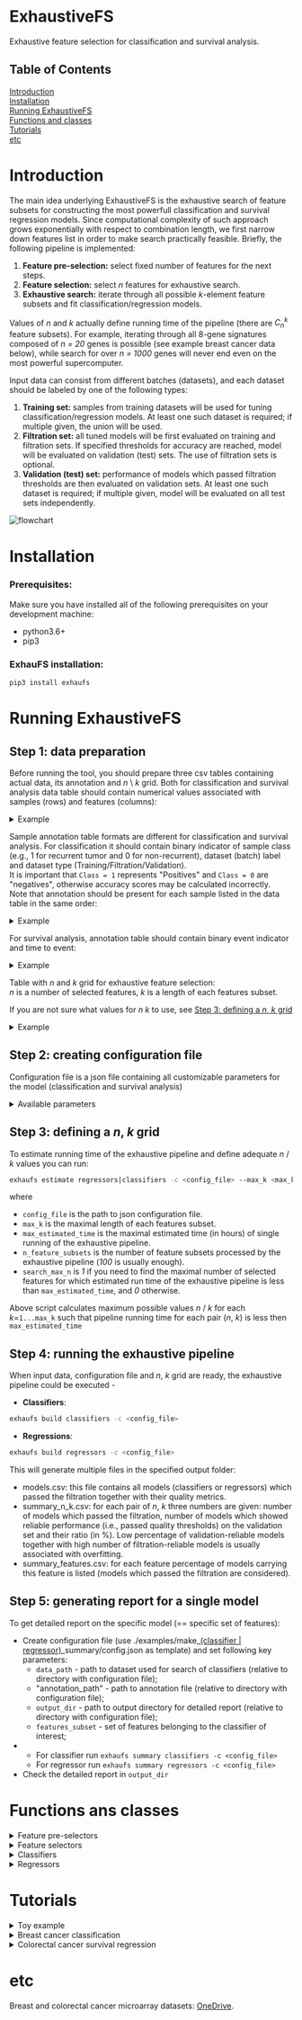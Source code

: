 # ExhaustiveFS
Exhaustive feature selection for classification and survival analysis.

## Table of Contents  
[Introduction](#introduction)  
[Installation](#installation)  
[Running ExhaustiveFS](#running-exhaustivefs)  
[Functions and classes](#functions-and-classes)  
[Tutorials](#tutorials)  
[etc](#etc)  

# Introduction
The main idea underlying ExhaustiveFS is the exhaustive search of feature subsets for constructing the most powerfull classification and survival regression models. Since computational complexity of such approach grows exponentially with respect to combination length, we first narrow down features list in order to make search practically feasible. Briefly, the following pipeline is implemented:
1. **Feature pre-selection:** select fixed number of features for the next steps.
2. **Feature selection:** select *n* features for exhaustive search.
3. **Exhaustive search:** iterate through all possible *k*-element feature subsets and fit classification/regression models.

Values of *n* and *k* actually define running time of the pipeline (there are *C<sub>n</sub><sup>k</sup>* feature subsets). For example, iterating through all 8-gene signatures composed of *n = 20* genes is possible (see example breast cancer data below), while search for over *n = 1000* genes will never end even on the most powerful supercomputer.

Input data can consist from different batches (datasets), and each dataset should be labeled by one of the following types:
1. **Training set:** samples from training datasets will be used for tuning classification/regression models. At least one such dataset is required; if multiple given, the union will be used.
2. **Filtration set:** all tuned models will be first evaluated on training and filtration sets. If specified thresholds for accuracy are reached, model will be evaluated on validation (test) sets. The use of filtration sets is optional.
3. **Validation (test) set:** performance of models which passed filtration thresholds are then evaluated on validation sets. At least one such dataset is required; if multiple given, model will be evaluated on all test sets independently.

![flowchart](https://github.com/s-a-nersisyan/ExhaustiveFS/blob/main/img/flowchart.png?raw=true)

# Installation

### Prerequisites:
Make sure you have installed all of the following prerequisites on your development machine:
  - python3.6+  
  - pip3


### ExhauFS installation:  
`pip3 install exhaufs`  

# Running ExhaustiveFS

## Step 1: data preparation

Before running the tool, you should prepare three csv tables containing actual data, its annotation and *n* \ *k* grid. Both for classification and survival analysis data table should contain numerical values associated with samples (rows) and features (columns):

<details>
  <summary>Example</summary>
  
  |            | Feature 1 | Feature 2 |
  | ---------- | --------- | --------- |
  | Sample 1   | 17.17     | 365.1     |
  | Sample 2   | 56.99     | 123.9     |
  | ...        |           |           |
  | Sample 98  | 22.22     | 123.4     |
  | Sample 99  | 23.23     | 567.8     |
  | ...        |           |           |
  | Sample 511 | 10.82     | 665.8     |
  | Sample 512 | 11.11     | 200.2     |
</details>


Sample annotation table formats are different for classification and survival analysis. For classification it should contain binary indicator of sample class (e.g., 1 for recurrent tumor and 0 for non-recurrent), dataset (batch) label and dataset type (Training/Filtration/Validation).  
It is important that `Class = 1` represents "Positives" and `Class = 0` are "negatives", otherwise accuracy scores may be calculated incorrectly.   
Note that annotation should be present for each sample listed in the data table in the same order:

<details>
  <summary>Example</summary>
  
  |            | Class | Dataset  | Dataset type |
  | ---------- | ----- | -------- | ------------ |
  | Sample 1   | 1     | GSE3494  | Training     |
  | Sample 2   | 0     | GSE3494  | Training     |
  | ...        |       |          |              |
  | Sample 98  | 0     | GSE12093 | Filtration   |
  | Sample 99  | 0     | GSE12093 | Filtration   |
  | ...        |       |          |              |
  | Sample 511 | 1     | GSE1456  | Validation   |
  | Sample 512 | 1     | GSE1456  | Validation   |
</details>


For survival analysis, annotation table should contain binary event indicator and time to event:
<details>
  <summary>Example</summary>
  
  |            | Event | Time to event | Dataset  | Dataset type |
  | ---------- | ----- | ------------- | -------- | ------------ |
  | Sample 1   | 1     | 100.1         | GSE3494  | Training     |
  | Sample 2   | 0     | 500.2         | GSE3494  | Training     |
  | ...        |       |               |          |              |
  | Sample 98  | 0     | 623.9         | GSE12093 | Filtration   |
  | Sample 99  | 0     | 717.1         | GSE12093 | Filtration   |
  | ...        |       |               |          |              |
  | Sample 511 | 1     | 40.5          | GSE1456  | Validation   |
  | Sample 512 | 1     | 66.7          | GSE1456  | Validation   |
</details>


Table with *n* and *k* grid for exhaustive feature selection:  
*n* is a number of selected features, *k* is a length of each features subset.  

If you are not sure what values for *n* *k* to use, see [Step 3: defining a *n*, *k* grid](#step-3-defining-a-n-k-grid)  

<details>
  <summary>Example</summary> 
   
  | n   | k   |  
  | --- | --- |  
  | 100 | 1   |  
  | 100 | 2   |  
  | ... | ... |  
  | 20  | 5   |  
  | 20  | 10  |  
  | 20  | 15  |  
</details>


## Step 2: creating configuration file

Configuration file is a json file containing all customizable parameters for the model (classification and survival analysis)  

<details>
  <summary>Available parameters</summary> 

  🔴!NOTE! - All paths to files / directories can be either relative to the configuration file directory or absolute paths 
  * `data_path`
      Path to csv table of the data.

  * `annotation_path`
      Path to csv table of the data annotation.

  * `n_k_path`
      Path to a *n*/*k* grid file.

  * `output_dir`
      Path to directory for output files. If not exist, it will be created.

  * `feature_pre_selector`  
      Name of feature pre-selection function from [feature pre-selectors section](#functions-and-classes).

  * `feature_pre_selector_kwargs`  
      Object/Dictionary of keyword arguments for feature pre-selector function.

  * `feature_selector`  
      Name of feature selection function from [feature selectors section](#functions-and-classes).

  * `feature_selector_kwargs`  
      Object/Dictionary of keyword arguments for feature selector function.

  * `preprocessor`
      Name of class for data preprocessing from [sklearn.preprocessing](#https://scikit-learn.org/stable/modules/preprocessing.html).

  * `preprocessor_kwargs`
      Object/Dictionary of keyword arguments for preprocessor class initialization.  
      If you are using `sklearn` model, use `kwargs` parameters from the documentation of the model.

  * `model`  
      Name of class for classification / survival analysis from [Classifiers / Regressors section](#functions-and-classes).

  * `model_kwargs`
      Object/Dictionary of keyword arguments for model initialization.  
      If you are using `sklearn` model, use `kwargs` parameters from the documentation of the model.

  * `model_CV_ranges`
      Object/Dictionary defining model parameters which should be cross-validated. Keys are parameter names, values are lists for grid search.

  * `model_CV_folds`
      Number of folds for K-Folds cross-validation.

  * `limit_feature_subsets`
      If *true*, limit the number of processed feature subsets.

  * `n_feature_subsets`
      Number of processed feature subsets.

  * `shuffle_feature_subsets`
      If *true*, processed feature subsets are selected randomly instead of alphabetical order.

  * `max_n`
      Maximal number of selected features.

  * `max_estimated_time`
      Maximal estimated pipeline running time.

  * `scoring_functions`
      List with names for scoring functions (from [Accuracy scores section](#functions-and-classes)) which will be calculated for each model.

  * `main_scoring_function`
      Key from scoring_functions dict defining the "main" scoring function which will be optimized during cross-validation and will be used for model filtering.

  * `main_scoring_threshold`
      A number defining threshold for model filtering: models with score below this threshold on training/filtration sets will not be further evaluated.

    * `n_processes`
      Number of processes / threads to run on.
  
  * `random_state`
      Random seed (set to an arbitrary integer for reproducibility).

  * `verbose`
      If *true*, print running time for each pair of *n*, *k*.
</details>


## Step 3: defining a *n*, *k* grid

To estimate running time of the exhaustive pipeline and define adequate *n* / *k* values you can run:  
```bash
exhaufs estimate regressors|classifiers -c <config_file> --max_k <max_k> --max_estimated_time <max_estimated_time>
```
where
* `config_file` is the path to json configuration file.
* `max_k` is the maximal length of each features subset.
* `max_estimated_time` is the maximal estimated time (in hours) of single running of the exhaustive pipeline.
* `n_feature_subsets` is the number of feature subsets processed by the exhaustive pipeline (*100* is usually enough).
* `search_max_n` is *1* if you need to find the maximal number of selected features for which estimated run time of the exhaustive pipeline is less than `max_estimated_time`, and *0* otherwise.

Above script calculates maximum possible values *n* / *k* for each *k*=`1...max_k` such that pipeline running time for each pair (*n*, *k*) is less then `max_estimated_time`

## Step 4: running the exhaustive pipeline

When input data, configuration file and *n*, *k* grid are ready,
the exhaustive pipeline could be executed -  
* __Classifiers__:
```bash
exhaufs build classifiers -c <config_file>
```
* __Regressions__:
```bash
exhaufs build regressors -c <config_file>
```

This will generate multiple files in the specified output folder:
* models.csv: this file contains all models (classifiers or regressors) which passed the filtration together with their quality metrics.
* summary_n_k.csv: for each pair of *n*, *k* three numbers are given: number of models which passed the filtration,
number of models which showed reliable performance (i.e., passed quality thresholds) on the validation set and
their ratio (in %). Low percentage of validation-reliable models together with high number of 
filtration-reliable models is usually associated with overfitting.
* summary_features.csv: for each feature percentage of models carrying this feature 
is listed (models which passed the filtration are considered).

## Step 5: generating report for a single model
To get detailed report on the specific model (== specific set of features): 
* Create configuration file (use ./examples/make_<u>(classifier | regressor)</u>_summary/config.json as
   template) and set following key parameters:
    * `data_path` - path to dataset used for search of classifiers
  (relative to directory with configuration file);
    * "annotation_path" - path to annotation file (relative to directory 
      with configuration file);
    * `output_dir` - path to output directory for detailed report 
      (relative to directory with configuration file);
    * `features_subset` - set of features belonging to the classifier of interest;
* * For classifier run `exhaufs summary classifiers -c <config_file>`   
  * For regressor run `exhaufs summary regressors -c <config_file>`    
* Check the detailed report in `output_dir`

# Functions ans classes
<details>
  <summary>Feature pre-selectors</summary>
  
  - <details>
    <summary>from_file</summary> 
    
    Pre-select features from a given file
    
    __name__: from_file     
    __kwargs__:   
    ```json
    {
      "sep": " "
    }
    ```
    </details>
</details>
</a> 
 
<details>
  <summary>Feature selectors</summary>
  
  - <details>
    <summary>t_test</summary> 
    
    Select n features with the lowest p-values according to t-test
    
    __name__: t_test    
    __kwargs__:   
    ```json
    {
      "datasets": ["Training", "Filtration"]
    }
    ```
    </details>
  - <details>
    <summary>spearman_correlation</summary> 
    
    Select n features with the highest correlation with target label
    
    __name__: spearman_correlation   
    __kwargs__:   
    ```json
    {
      "datasets": ["Training", "Filtration"]
    }
    ```
    </details>
  - <details>
    <summary>from_file</summary> 
     
    Select first n features from a given file
    
    __name__: spearman_correlation   
    __kwargs__:   
    ```json
    {
      "sep": " "
    }
    ```
    </details>
  - <details>
    <summary>median</summary> 
    
    Select n features with the highest median value  
    __name__: median  
    __kwargs__:   
    ```json
    {}
    ```
    </details>
    
  ##### Regression specific selectors:
  - <details>
    <summary>cox_concordance</summary> 
       
    Select n features with the highest concordance index on one-factor Cox regression.
    
    __name__: cox_concordance  
    __kwargs__:  
    ```json
    {
      "datasets": ["Training", "Filtration"]
    }
    ```
    </details>
  - <details>
    <summary>cox_dynamic_auc</summary> 
    
    Select n features with the highest time-dependent auc on one-factor Cox regression.
  
    __name__: cox_dynamic_auc   
    __kwargs__: 
    ```json
    {
      "year": 3, // time at which to calculate auc
      "datasets": ["Training", "Filtration"]
    }
    ```
    </details>
  - <details>
    <summary>cox_hazard_ratio</summary> 
    
    Select n features with the highest hazard ratio on one-factor Cox regression.
    
    __name__: cox_hazard_ratio   
    __kwargs__:   
    ```json
    {
      "datasets": ["Training", "Filtration"]
    }
    ```
    </details>
    <details>
    <summary>cox_likelihood</summary> 
    
    Select n features with the highest log-likelihood on one-factor Cox regression.
    
    __name__: cox_likelihood  
    __kwargs__:  
    ```json
    {
      "datasets": ["Training", "Filtration"]
    }
    ```
    </details>
</details>

<details>
  <summary>Classifiers</summary>
  
  - [SVC](#https://scikit-learn.org/stable/modules/generated/sklearn.svm.SVC.html)
  - [KNeighborsClassifier](#https://scikit-learn.org/stable/modules/generated/sklearn.neighbors.KNeighborsClassifier.html)
  - [RandomForestClassifier](#https://scikit-learn.org/stable/modules/generated/sklearn.ensemble.RandomForestClassifier.html)
  - [XGBClassifier](#https://xgboost.readthedocs.io/en/latest/python/python_api.html)
  
  As a `model_kwargs` value - use parameters from the documentation of chosen model.
  
  #### Accuracy scores
  - TPR
  - FPR
  - TNR
  - min_TPR_TNR
</details>
<details>
  <summary>Regressors</summary>
  
  - CoxRegression
  
  #### Accuracy scores
  - concordance_index
  - dynamic_auc
  - hazard_ratio
  - logrank
</details>

# Tutorials
<details>
  <summary>Toy example</summary>
  
  As a toy example of how the ExhauFS works we used a small [cervical cancer dataset](https://archive.ics.uci.edu/ml/datasets/Cervical+Cancer+Behavior+Risk) with 19 features and 72 samples.  
  
  Transformed data and config used for pipeline can be found in [OneDrive](https://eduhseru-my.sharepoint.com/:f:/g/personal/snersisyan_hse_ru/EpJztBwnLENPuLU8r0fA0awB1mBsck15t2zs7-aG4FXKNw).  

  The purpose of the toy example is to show that exhaustive search over all triples of features  
  can yield better results than by using a standard approach of training classifier on all the features  
  and then select the most important ones.  
  
  By executing `exhaufs build classifiers -c <config path>` command we are getting results files in the specified output directory:  
  - `models.csv`
  
  In this file, by ranking all models by their performance on the "Training" set, we can see that almost all models have accuracy score of 1.0.  
  And among these models there are multiple cases with particularly high accuracy on "Validation" set:    
  
  | features  | Validation;min_TPR_TNR | Training;min_TPR_TNR   | n   | k   |
  | ---       |  ---                   | ---                    | --- | --- |
  | ... | ... | ... | ... | ... |
  | behavior_eating;norm_fulfillment;empowerment_knowledge      | 0.9 | 1.0 | 19 | 3 |
  | ... | ... | ... | ... | ... |
  
  
  To get a full summary of a particular model (in our case - constructed on above three features),  
  we need to add `features_subset` with those features to the config file and run `exhaufs summary classifiers -c <config path>`  
  which will, again, produce multiple files in the specified output directory, the most important of which are:
  - `report.txt` (contains detailed accuracy scores for all datasets)
  - `ROC_Training.pdf` (contains roc-auc curve for training set)
  - `ROC_Validation.pdf` (contains roc-auc curve for validation set)
  
</details>

<details>
  <summary>Breast cancer classification</summary>
  
  TODO: add correct links  
  As a real-life example of the classification part of the tool we used [breast cancer dataset](https://archive.ics.uci.edu/ml/datasets/Cervical+Cancer+Behavior+Risk).  
  
  Transformed data and config used for pipeline can be found in [OneDrive](https://eduhseru-my.sharepoint.com/:f:/g/personal/snersisyan_hse_ru/EpJztBwnLENPuLU8r0fA0awB1mBsck15t2zs7-aG4FXKNw).  

  The main objective was to analyse contribution of different pre-processing and feature [pre]selection techniques.  
  By using `z-score` as a normalization, `t-test` as a feature selector and `KBinsDiscretizer`(binarization) as a pre-processor we achieved good results in terms of number of models passing threshold on validation set relative to the number of models passing threshold on training and filtration sets which indicates that there is no randomness and all of the models are actually "good".   
  
  First of all, we need to calculate appropriate grid for `n/k` values, so the pipeline knows what features and their subsets to use.  
  To do so, we need to define the maximum time we want for the pipeline to work for a single pair of (n, k).  
  In our case, we chose 12 hours. And since we don't want to analyse classifiers with more than 20 features, we set `max_k` as 20.  
  By executing `exhaufs estimate classifiers -c <config path> --max_estimated_time 12 --max_k 20` we are getting `n/k` grid table in the output directory, which looks like this:  
  
  | n   | k   | Estimated time     |
  | --- | --- | ---                |
  | ... | ... | ...                |
  | 59  | 4   | 2.9192129150403865 |
  | 37  | 5   | 2.8854977554500105 |
  | 28  | 6   | 2.5242263025045393 |
  | 24  | 7   | 2.3660491471767426 |
  
  We can use path to the above file as a `n_k_path` value in the config and then by executing `exhaufs build classifiers -c <config path>` command we get pipeline results files in the specified output directory:  
  - `summary_n_k.csv`
  
  Shows that above certain values of `k`, almost 100% of the classifiers passed the threshold of *0.65* for minimum of TPR and TNR.
  TODO: add real table
  | n   | k   |  num_training_reliable | num_validation_reliable | percentage_reliable |
  | --- | --- |  ---                   | ---                     | ---                 |
  | 19 | 2    |  137                   | 41                      | 29.927007299270077  |
  | 19 | 3    |  925                   | 258                     | 29.927007299270077  |
  | 19 | 4    |  3859                  | 1252                    | 32.44363824825084   |
  
  - `models.csv`
  
  In this file, by ranking all models by their performance on the "Training" set we can see that almost all models have accuracy score of 1.0  
  And among these models there are multiple cases with particularly high accuracy on "Validation" set  
  
  | features  | Validation;min_TPR_TNR | Training;min_TPR_TNR   | n   | k   |
  | ---       |  ---                   | ---                    | --- | --- |
  | ... | ... | ... | ... | ... |
  | behavior_eating;norm_fulfillment;empowerment_knowledge      | 0.9 | 1.0 | 19 | 3 |
  | ... | ... | ... | ... | ... |
  
  Then, to get a full summary of a particular model (in our case - constructed on above three features),  
  we need to add `features_subset` with those features to the config file and run `exhaufs summary classifiers -c <config path>`  
  which will, again, produce multiple files in the specified output directory, the most important of which are:
  - `report.txt` (contains detailed accuracy scores for all datasets)
  - `ROC_Training.pdf` (contains roc-auc curve for training set)
  - `ROC_Validation.pdf` (contains roc-auc curve for validation set)
  
</details>

<details>
  <summary>Colorectal cancer survival regression</summary>
  
 TODO: add correct links
  As a real-life example of the regression part of the tool we used [colorectal cancer dataset](https://archive.ics.uci.edu/ml/datasets/Cervical+Cancer+Behavior+Risk).  
  
  Transformed data and config used for pipeline can be found in [OneDrive](https://eduhseru-my.sharepoint.com/:f:/g/personal/snersisyan_hse_ru/EpJztBwnLENPuLU8r0fA0awB1mBsck15t2zs7-aG4FXKNw).  

  Same with classification, the main objective was to analyse contribution of different feature [pre]selection techniques and accuracy scores using Cox Regression as a main model.  
  We achieved best results using `concordance_index` as a feature selector and as a main scoring function.  
  
  Again, same with classification, firstly we need to make `n/k` grid table for the pipeline.  
  After choosing maximum time and k values (in this case - maximum time is 3 hours and maximum k is 20) we can run `exhaufs estimate regressors -c <config path> --max_estimated_time 3 --max_k 20` and use the resulting table as a `n/k` grid for the pipeline.  
  
  By executing `exhaufs build regressors -c <config path>` command we are getting results files in the specified output directory:  
  - `summary_n_k.csv`
  
  Shows that above certain values of `k`, close to 95% of the regressors passed the threshold of *0.6* for concordance index.
  
  | n   | k   | ...  | percentage_reliable |
  | --- | --- | ---  | ---                 |
  | ... | ... | ...  | ...                 |
  | 21  | 9   | ...  | 79.94548176605181   |
  | 20  | 10  | ...  | 88.44062562932133   |
  | 20  | 11  | ...  | 93.06034157506852   |
  | 20  | 12  | ...  | 96.4579532546212    |
  | 20  | 13  | ...  | 98.52712732293884   |
  | 21  | 14  | ...  | 98.68958543983824   |
  | 22  | 15  | ...  | 98.8608905764584    |
  | 22  | 16  | ...  | 99.55598455598457   |
  | ... | ... | ...  | ...                 |

  - `models.csv`
  
  If we take only models with k=7 and sort them by average between concordance index on training and filtration sets  
  we find one model with quite high scores: concordance index = 0.71, hazard ratio = 3, 3-year AUC = 0.67, logrank = 3.1.  
  TODO: add features  
  
  Then, to get a full summary of this model, we need to add `features_subset` with those features to the config file and run `exhaufs summary regressors -c <config path>` which will, again, produce multiple files in the specified output directory, the most important of which are:
  - `report.txt` (contains detailed accuracy scores for all datasets)
  - `KM_Training.pdf` (contains Kaplan-Meier curve for training set)
  - `KM_Filtration.pdf` (contains Kaplan-Meier curve for filtration set)
  - `KM_Validation.pdf` (contains Kaplan-Meier curve for validation set)
  
</details>

# etc
Breast and colorectal cancer microarray datasets: [OneDrive](https://eduhseru-my.sharepoint.com/:f:/g/personal/snersisyan_hse_ru/EpJztBwnLENPuLU8r0fA0awB1mBsck15t2zs7-aG4FXKNw).

